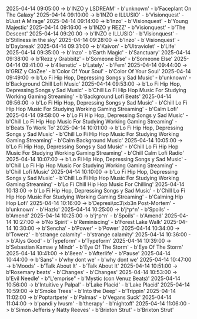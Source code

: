 2025-04-14 09:05:00 -> b'INZO y LSDREAM' - b'unknown' - b'Faceplant On The Galaxy'
2025-04-14 09:10:00 -> b'INZO e ILLUSIO' - b'Visionquest' - b'Just A Mirage'
2025-04-14 09:14:00 -> b'Inzo' - b'Visionquest' - b'Young Majestic'
2025-04-14 09:16:00 -> b'INZO y REZZ' - b'Visionquest' - b'The Descent'
2025-04-14 09:20:00 -> b'INZO e ILLUSIO' - b'Visionquest' - b'Stillness in the sky'
2025-04-14 09:28:00 -> b'Inzo' - b'Visionquest' - b'Daybreak'
2025-04-14 09:31:00 -> b'Kaivon' - b'Ultraviolet' - b'Life'
2025-04-14 09:35:00 -> b'Inzo' - b'Earth Magic' - b'Sanctuary'
2025-04-14 09:38:00 -> b'Rezz y Grabbitz' - b'Someone Else' - b'Someone Else'
2025-04-14 09:41:00 -> b'4lienetic' - b'Lately.' - b'Fem'
2025-04-14 09:44:00 -> b'GRiZ y CloZee' - b'Color Of Your Soul' - b'Color Of Your Soul'
2025-04-14 09:49:00 -> b'Lo Fi Hip Hop, Depressing Songs y Sad Music' - b'unknown' - b'Background Chill Lofi Music'
2025-04-14 09:53:00 -> b'Lo Fi Hip Hop, Depressing Songs y Sad Music' - b'Chill Lo Fi Hip Hop Music For Studying Working Gaming Streaming' - b'Background Lofi Beats'
2025-04-14 09:56:00 -> b'Lo Fi Hip Hop, Depressing Songs y Sad Music' - b'Chill Lo Fi Hip Hop Music For Studying Working Gaming Streaming' - b'Calm Lofi'
2025-04-14 09:58:00 -> b'Lo Fi Hip Hop, Depressing Songs y Sad Music' - b'Chill Lo Fi Hip Hop Music For Studying Working Gaming Streaming' - b'Beats To Work To'
2025-04-14 10:01:00 -> b'Lo Fi Hip Hop, Depressing Songs y Sad Music' - b'Chill Lo Fi Hip Hop Music For Studying Working Gaming Streaming' - b'Calm Background Music'
2025-04-14 10:05:00 -> b'Lo Fi Hip Hop, Depressing Songs y Sad Music' - b'Chill Lo Fi Hip Hop Music For Studying Working Gaming Streaming' - b'Chill Calm Lofi Radio'
2025-04-14 10:07:00 -> b'Lo Fi Hip Hop, Depressing Songs y Sad Music' - b'Chill Lo Fi Hip Hop Music For Studying Working Gaming Streaming' - b'Chill Lofi Music'
2025-04-14 10:10:00 -> b'Lo Fi Hip Hop, Depressing Songs y Sad Music' - b'Chill Lo Fi Hip Hop Music For Studying Working Gaming Streaming' - b'Lo Fi Chill Hip Hop Music For Chilling'
2025-04-14 10:13:00 -> b'Lo Fi Hip Hop, Depressing Songs y Sad Music' - b'Chill Lo Fi Hip Hop Music For Studying Working Gaming Streaming' - b'Calming Hip Hop Lofi'
2025-04-14 10:16:00 -> b'Depresi\xc3\xb3n Post-Mortem' - b'unknown' - b'Hazlo'
2025-04-14 10:25:00 -> b'j^p^n' - b'Spoils' - b'Amend'
2025-04-14 10:25:00 -> b'j^p^n' - b'Spoils' - b'Amend'
2025-04-14 10:27:00 -> b'No Spirit' - b'Reminiscing' - b'Forest Lake Walk'
2025-04-14 10:30:00 -> b'Sencha' - b'Power' - b'Power'
2025-04-14 10:34:00 -> b'Towerz' - b'strange calamity' - b'strange calamity'
2025-04-14 10:36:00 -> b'Alys Good' - b'Typeform' - b'Typeform'
2025-04-14 10:39:00 -> b'Sebastian Kamae y Mindr' - b'Eye Of The Storm' - b'Eye Of The Storm'
2025-04-14 10:41:00 -> b'8een' - b'Afterlife' - b'Pause'
2025-04-14 10:44:00 -> b'Sans' - b'why dont we' - b'why dont we'
2025-04-14 10:47:00 -> b'Moods' - b'Talk About It' - b'Talk About It'
2025-04-14 10:51:00 -> b'Rosemary beats' - b'Changes' - b'Changes'
2025-04-14 10:53:00 -> b'Evil Needle' - b"L'emprise" - b'Mystic (con Venuz Beats)'
2025-04-14 10:56:00 -> b'Intuitive y Palpal' - b'Lake Placid' - b'Lake Placid'
2025-04-14 10:59:00 -> b'Smoke Trees' - b'Into the Deep' - b'Trippin'
2025-04-14 11:02:00 -> b'Poptartpete' - b'Palmas' - b'Vegans Suck'
2025-04-14 11:04:00 -> b'pandi y lvusm' - b'therapy' - b'nightoff'
2025-04-14 11:06:00 -> b'Simon Jefferis y Natty Reeves' - b'Brixton Strut' - b'Brixton Strut'
